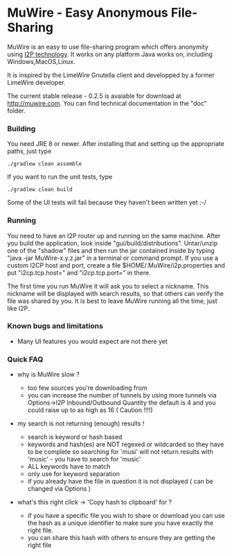 # MuWire - Easy Anonymous File-Sharing

MuWire is an easy to use file-sharing program which offers anonymity using [I2P technology](http://geti2p.net).  It works on any platform Java works on, including Windows,MacOS,Linux.

It is inspired by the LimeWire Gnutella client and developped by a former LimeWire developer.

The current stable release - 0.2.5 is avaiable for download at http://muwire.com.  You can find technical documentation in the "doc" folder.

### Building

You need JRE 8 or newer.  After installing that and setting up the appropriate paths, just type

```
./gradlew clean assemble 
```

If you want to run the unit tests, type
```
./gradlew clean build
```

Some of the UI tests will fail because they haven't been written yet :-/

### Running

You need to have an I2P router up and running on the same machine.  After you build the application, look inside "gui/build/distributions".  Untar/unzip one of the "shadow" files and then run the jar contained inside by typing "java -jar MuWire-x.y.z.jar" in a terminal or command prompt.  If you use a custom I2CP host and port, create a file $HOME/.MuWire/i2p.properties and put "i2cp.tcp.host=<host>" and "i2cp.tcp.port=<port>" in there.

The first time you run MuWire it will ask you to select a nickname.  This nickname will be displayed with search results, so that others can verify the file was shared by you.  It is best to leave MuWire running all the time, just like I2P.


### Known bugs and limitations

* Many UI features you would expect are not there yet

### Quick FAQ

* why is MuWire slow ?
  
  - too few sources you're downloading from
  - you can increase the number of tunnels by using more tunnels via Options->I2P Inbound/Outbound Quantity 
    the default is 4 and you could raise up to as high as 16 ( Caution !!!!)

* my search is not returning (enough) results !

  - search is keyword or hash based
  - keywords and hash(es) are NOT regexed or wildcarded so they have to be complete
    so searching for 'musi' will not return results with 'music' - you have to search for 'music'
  - ALL keywords have to match 
  - only use <SPACE> for keyword separation
  - if you already have the file in question it is not displayed ( can be changed via Options )

* what's this right click -> 'Copy hash to clipboard' for ?

  - if you have a specific file you wish to share or download you can use the hash as a unique identifier
    to make sure you have exactly the right file.
  - you can share this hash with others to ensure they are getting the right file
